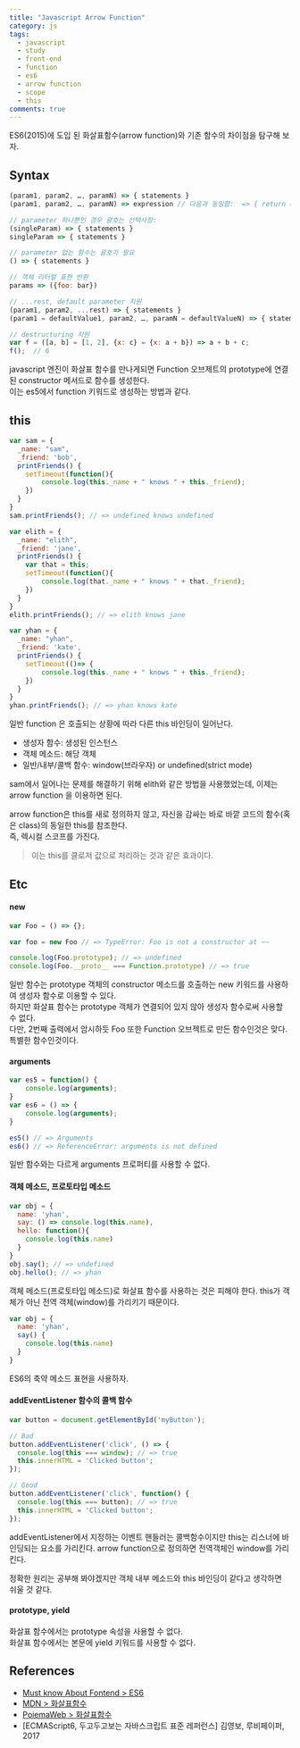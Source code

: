 ```yaml
---
title: "Javascript Arrow Function"  
category: js  
tags:
  - javascript
  - study
  - front-end
  - function
  - es6
  - arrow function
  - scope
  - this
comments: true
---
```


ES6(2015)에 도입 된 화살표함수(arrow function)와 기존 함수의 차이점을 탐구해 보자.

## Syntax
```javascript
(param1, param2, …, paramN) => { statements }
(param1, param2, …, paramN) => expression // 다음과 동일함:  => { return expression; }

// parameter 하나뿐인 경우 괄호는 선택사항:
(singleParam) => { statements }
singleParam => { statements }

// parameter 없는 함수는 괄호가 필요
() => { statements }

// 객체 리터럴 표현 반환
params => ({foo: bar})

// ...rest, default parameter 지원
(param1, param2, ...rest) => { statements }
(param1 = defaultValue1, param2, …, paramN = defaultValueN) => { statements }

// destructuring 지원
var f = ([a, b] = [1, 2], {x: c} = {x: a + b}) => a + b + c;
f();  // 6
```
javascript 엔진이 화살표 함수를 만나게되면 Function 오브제트의 prototype에 연결된 constructor 메서드로 함수를 생성한다.  
이는 es5에서 function 키워드로 생성하는 방법과 같다.

## this
```javascript
var sam = {
  _name: "sam",
  _friend: 'bob',
  printFriends() {
    setTimeout(function(){
        console.log(this._name + " knows " + this._friend);
    })
  } 
}
sam.printFriends(); // => undefined knows undefined

var elith = {
  _name: "elith",
  _friend: 'jane',
  printFriends() {
    var that = this;
    setTimeout(function(){
        console.log(that._name + " knows " + that._friend);
    })
  } 
}
elith.printFriends(); // => elith knows jane

var yhan = {
  _name: "yhan",
  _friend: 'kate',
  printFriends() {
    setTimeout(()=> {
        console.log(this._name + " knows " + this._friend);
    })
  } 
}
yhan.printFriends(); // => yhan knows kate
```
일반 function 은 호출되는 상황에 따라 다른 this 바인딩이 일어난다.
- 생성자 함수: 생성된 인스턴스
- 객체 메소드: 해당 객체
- 일반/내부/콜백 함수: window(브라우자) or undefined(strict mode)

sam에서 일어나는 문제를 해결하기 위해 elith와 같은 방법을 사용했었는데, 이제는 arrow function 을 이용하면 된다.

arrow function은 this를 새로 정의하지 않고, 자신을 감싸는 바로 바깥 코드의 함수(혹은 class)의 동일한 this를 참조한다.  
즉, 렉시컬 스코프를 가진다.  
> 이는 this를 클로저 값으로 처리하는 것과 같은 효과이다.


## Etc
#### new
```javascript
var Foo = () => {};

var foo = new Foo // => TypeError: Foo is not a constructor at ~~ 

console.log(Foo.prototype); // => undefined
console.log(Foo.__proto__ === Function.prototype) // => true
```
일반 함수는 prototype 객체의 constructor 메소드를 호출하는 new 키워드를 사용하여 생성자 함수로 이용할 수 있다.  
하지만 화살표 함수는 prototype 객체가 연결되어 있지 않아 생성자 함수로써 사용할 수 없다.  
다만, 2번째 출력에서 암시하듯 Foo 또한 Function 오브젝트로 만든 함수인것은 맞다. 특별한 함수인것이다.

#### arguments
```javascript
var es5 = function() {
    console.log(arguments);
}
var es6 = () => {
    console.log(arguments);
}

es5() // => Arguments
es6() // => ReferenceError: arguments is not defined
```
일반 함수와는 다르게 arguments 프로퍼티를 사용할 수 없다.

#### 객체 메소드, 프로토타입 메소드
```javascript
var obj = {
  name: 'yhan',
  say: () => console.log(this.name),
  hello: function(){
    console.log(this.name)
  }
}
obj.say(); // => undefined
obj.hello(); // => yhan
```
객체 메소드(프로토타입 메소드)로 화살표 함수를 사용하는 것은 피해야 한다.
this가 객체가 아닌 전역 객체(window)를 가리키기 때문이다.

```javascript
var obj = {
  name: 'yhan',
  say() {
    console.log(this.name)
  }
}
```
ES6의 축약 메소드 표현을 사용하자.

#### addEventListener 함수의 콜백 함수
```javascript
var button = document.getElementById('myButton');

// Bad
button.addEventListener('click', () => {
  console.log(this === window); // => true
  this.innerHTML = 'Clicked button';
});

// Good
button.addEventListener('click', function() {
  console.log(this === button); // => true
  this.innerHTML = 'Clicked button';
});
```
addEventListener에서 지정하는 이벤트 핸들러는 콜백함수이지만 this는 리스너에 바인딩되는 요소를 가리킨다.
arrow function으로 정의하면 전역객체인 window를 가리킨다.

정확한 원리는 공부해 봐야겠지만 객체 내부 메소드와 this 바인딩이 같다고 생각하면 쉬울 것 같다.

#### prototype, yield
화살표 함수에서는 prototype 속성을 사용할 수 없다.  
화살표 함수에서는 본문에 yield 키워드를 사용할 수 없다.

## References
- [Must know About Fontend > ES6](https://github.com/baeharam/Must-Know-About-Frontend/blob/master/Notes/javascript/es6.md)  
- [MDN > 화살표함수](https://developer.mozilla.org/ko/docs/Web/JavaScript/Reference/Functions/%EC%95%A0%EB%A1%9C%EC%9A%B0_%ED%8E%91%EC%85%98)  
- [PoiemaWeb > 화살표함수](https://poiemaweb.com/es6-arrow-function)
- \[ECMAScript6, 두고두고보는 자바스크립트 표준 레퍼런스\] 김영보, 루비페이퍼, 2017